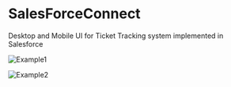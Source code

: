 # SalesForceConnect
Desktop and Mobile UI for Ticket Tracking system implemented in Salesforce

![Example1](/Readme/gifs/telebot.Preview1.gif)

![Example2](/Readme/gifs/telebot.Preview2.gif)

